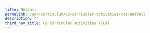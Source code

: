```yaml
---
title: Netball
permalink: /our-curriculum/co-curricular-activities-cca/netball
description: ""
third_nav_title: Co Curricular Activities (CCA)
---
```

